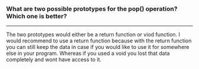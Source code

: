 ### What are two possible prototypes for the pop() operation? Which one is better? 

--- 

The two prototypes would either be a return function or viod function. I would recommend to use a return function because with the return function you can still keep the data in case if you would like to use it for somewhere else in your program. Whereas if you used a void you lost that data completely and wont have access to it. 
